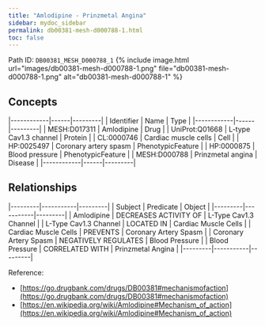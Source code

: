 ```yaml
---
title: "Amlodipine - Prinzmetal Angina"
sidebar: mydoc_sidebar
permalink: db00381-mesh-d000788-1.html
toc: false 
---
```



Path ID: `DB00381_MESH_D000788_1`
{% include image.html url="images/db00381-mesh-d000788-1.png" file="db00381-mesh-d000788-1.png" alt="db00381-mesh-d000788-1" %}

## Concepts

|------------|------|---------|
| Identifier | Name | Type    |
|------------|------|---------|
| MESH:D017311 | Amlodipine | Drug |
| UniProt:Q01668 | L-type Cav1.3 channel | Protein |
| CL:0000746 | Cardiac muscle cells | Cell |
| HP:0025497 | Coronary artery spasm | PhenotypicFeature |
| HP:0000875 | Blood pressure | PhenotypicFeature |
| MESH:D000788 | Prinzmetal angina | Disease |
|------------|------|---------|

## Relationships

|---------|-----------|---------|
| Subject | Predicate | Object  |
|---------|-----------|---------|
| Amlodipine | DECREASES ACTIVITY OF | L-Type Cav1.3 Channel |
| L-Type Cav1.3 Channel | LOCATED IN | Cardiac Muscle Cells |
| Cardiac Muscle Cells | PREVENTS | Coronary Artery Spasm |
| Coronary Artery Spasm | NEGATIVELY REGULATES | Blood Pressure |
| Blood Pressure | CORRELATED WITH | Prinzmetal Angina |
|---------|-----------|---------|

Reference: 
  - [https://go.drugbank.com/drugs/DB00381#mechanismofaction](https://go.drugbank.com/drugs/DB00381#mechanismofaction)
  - [https://en.wikipedia.org/wiki/Amlodipine#Mechanism_of_action](https://en.wikipedia.org/wiki/Amlodipine#Mechanism_of_action)
